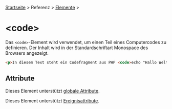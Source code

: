 [Startseite](../../../../) > Referenz > [Elemente](../Elemente_Alphabetisch.md) >

# \<code>

Das `<code>`-Element wird verwendet, um einen Teil eines Computercodes zu definieren. Der Inhalt wird in der Standardschriftart Monospace des Browsers angezeigt.

```html
<p>In diesem Text steht ein Codefragment aus PHP <code>echo "Hallo Welt!"</code></p>
```

## Attribute

Dieses Element unterstützt [globale Attribute](../Globale_Attribute.md).

Dieses Element unterstützt [Ereignisattribute](../Ereignisattribute.md).
